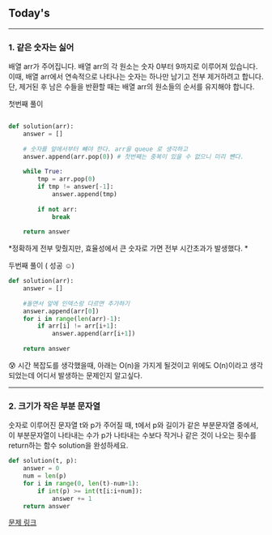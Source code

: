 ## Today's 
---


### 1. 같은 숫자는 싫어 
배열 arr가 주어집니다. 배열 arr의 각 원소는 숫자 0부터 9까지로 이루어져 있습니다.  
이때, 배열 arr에서 연속적으로 나타나는 숫자는 하나만 남기고 전부 제거하려고 합니다.  
단, 제거된 후 남은 수들을 반환할 때는 배열 arr의 원소들의 순서를 유지해야 합니다.  

첫번째 풀이 
```python

def solution(arr):
    answer = []
    
    # 숫자를 앞에서부터 뺴야 한다. arr을 queue 로 생각하고
    answer.append(arr.pop(0)) # 첫번째는 중복이 있을 수 없으니 미리 뺸다. 
        
    while True:
        tmp = arr.pop(0)
        if tmp != answer[-1]:
            answer.append(tmp)
        
        if not arr:
            break
    
    return answer

```

*정확하게 전부 맞췄지만, 효율성에서 큰 숫자로 가면 전부 시간초과가 발생했다. * 


두번째 풀이 ( 성공 ☺️)

```python
def solution(arr):
    answer = []
    
    #돌면서 앞에 인덱스랑 다르면 추가하기 
    answer.append(arr[0])
    for i in range(len(arr)-1):
        if arr[i] != arr[i+1]:
            answer.append(arr[i+1])
    
    return answer

```

😰 시간 복잡도를 생각했을때, 아래는 O(n)을 가지게 될것이고 위에도 O(n)이라고 생각되었는데 
    어디서 발생하는 문제인지 알고싶다. 
    
    
    
***    
    
### 2. 크기가 작은 부분 문자열
숫자로 이루어진 문자열 t와 p가 주어질 때, t에서 p와 길이가 같은 부분문자열 중에서, 
이 부분문자열이 나타내는 수가 p가 나타내는 수보다 작거나 같은 것이 나오는 횟수를 return하는 함수 solution을 완성하세요.



```python
def solution(t, p):
    answer = 0
    num = len(p)
    for i in range(0, len(t)-num+1):
        if int(p) >= int(t[i:i+num]):
            answer += 1 
    return answer


```

[문제 링크](https://school.programmers.co.kr/learn/courses/30/lessons/147355)
